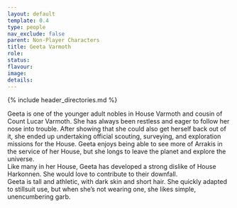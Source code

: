 ```yaml
---
layout: default
template: 0.4
type: people
nav_exclude: false
parent: Non-Player Characters
title: Geeta Varmoth
role: 
status: 
flavour: 
image: 
details:
---
```


{% include header_directories.md %}

Geeta is one of the younger adult nobles in House Varmoth and cousin of Count Lucar Varmoth.
She has always been restless and eager to follow her
nose into trouble. After showing that she could also
get herself back out of it, she ended up undertaking
official scouting, surveying, and exploration missions
for the House. Geeta enjoys being able to see more
of Arrakis in the service of her House, but she longs to
leave the planet and explore the universe.  
Like many in her House, Geeta has developed a
strong dislike of House Harkonnen. She would love to
contribute to their downfall.  
Geeta is tall and athletic, with dark skin and short hair.
She quickly adapted to stillsuit use, but when she’s not
wearing one, she likes simple, unencumbering garb.  
